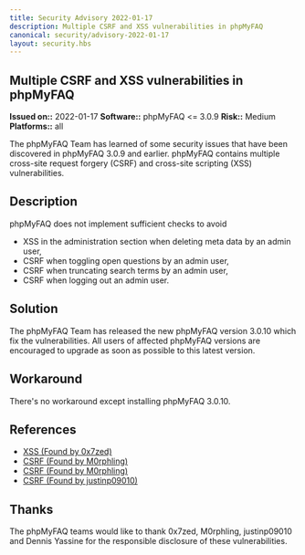 ```yaml
---
title: Security Advisory 2022-01-17
description: Multiple CSRF and XSS vulnerabilities in phpMyFAQ
canonical: security/advisory-2022-01-17
layout: security.hbs
---
```


## Multiple CSRF and XSS vulnerabilities in phpMyFAQ

**Issued on::** 2022-01-17
**Software::** phpMyFAQ <= 3.0.9
**Risk::** Medium
**Platforms::** all

The phpMyFAQ Team has learned of some security issues that have been discovered in phpMyFAQ 3.0.9 and
earlier. phpMyFAQ contains multiple cross-site request forgery (CSRF) and cross-site scripting (XSS) vulnerabilities.

## Description

phpMyFAQ does not implement sufficient checks to avoid

<ul>
  <li>XSS in the administration section when deleting meta data by an admin user,</li>
  <li>CSRF when toggling open questions by an admin user,</li>
  <li>CSRF when truncating search terms by an admin user,</li>
  <li>CSRF when logging out an admin user.</li>
</ul>

## Solution

The phpMyFAQ Team has released the new phpMyFAQ version 3.0.10 which fix the vulnerabilities. All
users of affected phpMyFAQ versions are encouraged to upgrade as soon as possible to this latest version.

## Workaround

There's no workaround except installing phpMyFAQ 3.0.10.

## References

<ul>
  <li><a target="_blank" href="https://huntr.dev/bounties/ecedab8c-1004-4c2d-aaee-fc979b1c2a0b/">XSS (Found by 0x7zed)</a></li>
  <li><a target="_blank" href="https://huntr.dev/bounties/642e6802-8a76-48f3-a2b1-ee614b9aa141/">CSRF (Found by M0rphling)</a></li>
  <li><a target="_blank" href="https://huntr.dev/bounties/9cf85f22-1429-4821-a955-fb70509adedc/">CSRF (Found by M0rphling)</a></li>
  <li><a target="_blank" href="https://huntr.dev/bounties/a3336ef2-83f6-4a2f-8688-67b09da56804/">CSRF (Found by justinp09010)</a></li>
</ul>

## Thanks

The phpMyFAQ teams would like to thank 0x7zed, M0rphling, justinp09010 and Dennis Yassine for the responsible
disclosure of these vulnerabilities.
